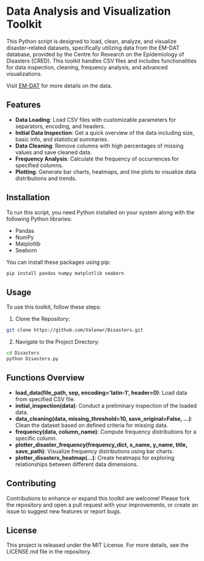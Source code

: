 # Data Analysis and Visualization Toolkit

This Python script is designed to load, clean, analyze, and visualize disaster-related datasets, specifically utilizing data from the EM-DAT database, provided by the Centre for Research on the Epidemiology of Disasters (CRED). This toolkit handles CSV files and includes functionalities for data inspection, cleaning, frequency analysis, and advanced visualizations.

Visit [EM-DAT](https://www.emdat.be/) for more details on the data.

## Features

- **Data Loading**: Load CSV files with customizable parameters for separators, encoding, and headers.
- **Initial Data Inspection**: Get a quick overview of the data including size, basic info, and statistical summaries.
- **Data Cleaning**: Remove columns with high percentages of missing values and save cleaned data.
- **Frequency Analysis**: Calculate the frequency of occurrences for specified columns.
- **Plotting**: Generate bar charts, heatmaps, and line plots to visualize data distributions and trends.

## Installation

To run this script, you need Python installed on your system along with the following Python libraries:
- Pandas
- NumPy
- Matplotlib
- Seaborn

You can install these packages using pip:

```bash
pip install pandas numpy matplotlib seaborn
```

## Usage

To use this toolkit, follow these steps:

1. Clone the Repository:
```bash
git clone https://github.com/Valenwr/Disasters.git
```
2. Navigate to the Project Directory:
```bash
cd Disasters
python Disasters.py
```

## Functions Overview
- **load_data(file_path, sep, encoding='latin-1', header=0)**: Load data from specified CSV file.
- **initial_inspection(data)**: Conduct a preliminary inspection of the loaded data.
- **data_cleaning(data, missing_threshold=10, save_original=False, ...)**: Clean the dataset based on defined criteria for missing data.
- **frequency(data, column_name)**: Compute frequency distributions for a specific column.
- **plotter_disaster_frequency(frequency_dict, x_name, y_name, title, save_path)**: Visualize frequency distributions using bar charts.
- **plotter_disasters_heatmap(...)**: Create heatmaps for exploring relationships between different data dimensions.

## Contributing
Contributions to enhance or expand this toolkit are welcome! Please fork the repository and open a pull request with your improvements, or create an issue to suggest new features or report bugs.

## License
This project is released under the MIT License. For more details, see the LICENSE.md file in the repository.
